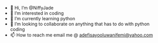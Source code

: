 - 👋 Hi, I’m @NiffyJade
- 👀 I’m interested in coding
- 🌱 I’m currently learning python
- 💞️ I’m looking to collaborate on anything that has to do with python coding
- 📫 How to reach me email me @ adefisayooluwanifemi@yahoo.com

<!---
NiffyJade/NiffyJade is a ✨ special ✨ repository because its `README.md` (this file) appears on your GitHub profile.
You can click the Preview link to take a look at your changes.
--->
